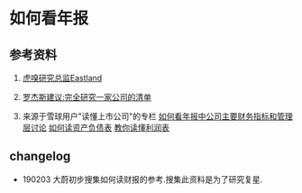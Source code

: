 # 如何看年报

## 参考资料


1. [虎嗅研究总监Eastland](https://www.huxiu.com/vipColumn/contentList/5)

2. [罗杰斯建议:完全研究一家公司的清单](https://book.douban.com/review/9541454/)

3. 来源于雪球用户"读懂上市公司"的专栏
[如何看年报中公司主要财务指标和管理层讨论](https://xueqiu.com/1830902728/79337306)
[如何读资产负债表](https://xueqiu.com/1830902728/79556597)
[教你读懂利润表](https://xueqiu.com/1830902728/79907011)

## changelog

- 190203 大蔚初步搜集如何读财报的参考.搜集此资料是为了研究复星.